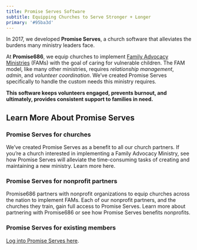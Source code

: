 ```yaml
---
title: Promise Serves Software
subtitle: Equipping Churches to Serve Stronger + Longer
primary: '#95ba3d'
---
```


In 2017, we developed **Promise Serves**, a church software that alleviates the burdens many
ministry leaders face.

At **Promise686**, we equip churches to implement
[Family Advocacy Ministries](/family-advocacy-ministries) (FAMs) with the goal of caring for
vulnerable children. The FAM model, like many other ministries, requires _relationship management_,
_admin_, and _volunteer coordination_. We’ve created Promise Serves specifically to handle the
custom needs this ministry requires.

**This software keeps volunteers engaged, prevents burnout, and ultimately, provides consistent
support to families in need.**

## Learn More About Promise Serves

### Promise Serves for churches

We’ve created Promise Serves as a benefit to all our church partners. If you’re a church interested
in implementing a Family Advocacy Ministry, see how Promise Serves will alleviate the time-consuming
tasks of creating and maintaining a new ministry. Learn more here.

### Promise Serves for nonprofit partners

Promise686 partners with nonprofit organizations to equip churches across the nation to implement
FAMs. Each of our nonprofit partners, and the churches they train, gain full access to Promise
Serves. Learn more about partnering with Promise686 or see how Promise Serves benefits nonprofits.

### Promise Serves for existing members

[Log into Promise Serves here](https://promiseserves.org/ltp-login).
